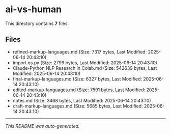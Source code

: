 # ai-vs-human

This directory contains **7** files.

## Files

- refined-markup-languages.md (Size: 7317 bytes, Last Modified: 2025-06-14 20:43:10)
- import os.py (Size: 2799 bytes, Last Modified: 2025-06-14 20:43:10)
- Claude-Python NLP Research in Colab.md (Size: 542639 bytes, Last Modified: 2025-06-14 20:43:10)
- final-markup-languages.md (Size: 6327 bytes, Last Modified: 2025-06-14 20:43:10)
- edited-markup-languages.md (Size: 7591 bytes, Last Modified: 2025-06-14 20:43:10)
- notes.md (Size: 3468 bytes, Last Modified: 2025-06-14 20:43:10)
- draft-markup-languages.md (Size: 5685 bytes, Last Modified: 2025-06-14 20:43:10)

---
*This README was auto-generated.*

